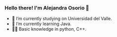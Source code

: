 ### Hello there! I'm Alejandra Osorio 👋
- 🔭 I’m currently studying on Universidad del Valle.
- 🌱 I’m currently learning Java.
- 👩‍💻 Basic knowledge in python, C++.

<!--
**AlejaGiraldo/AlejaGiraldo** is a ✨ _special_ ✨ repository because its `README.md` (this file) appears on your GitHub profile.

Here are some ideas to get you started:

- 🔭 I’m currently studying on Universidad del Valle.
- 👩‍💻 Basic knowledge in python, C++.
- 👯 I’m looking to collaborate on ...
- 🤔 I’m looking for help with ...
- 💬 Ask me about ...
- 📫 How to reach me: ...
- 😄 Pronouns: ...
- ⚡ Fun fact: ...
-->
